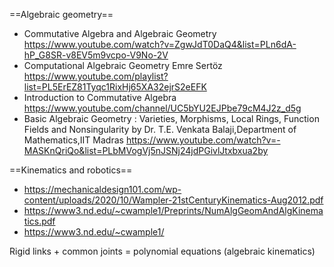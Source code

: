 ==Algebraic geometry==

* Commutative Algebra and Algebraic Geometry https://www.youtube.com/watch?v=ZgwJdT0DaQ4&list=PLn6dA-hP_G8SR-v8EV5m9vcpo-V9No-2V
* Computational Algebraic Geometry Emre Sertöz
 https://www.youtube.com/playlist?list=PL5ErEZ81Tyqc1RixHj65XA32ejrS2eEFK
* Introduction to Commutative Algebra https://www.youtube.com/channel/UC5bYU2EJPbe79cM4J2z_d5g
* Basic Algebraic Geometry : Varieties, Morphisms, Local Rings, Function Fields and Nonsingularity by Dr. T.E. Venkata Balaji,Department of Mathematics,IIT Madras https://www.youtube.com/watch?v=-MASKnQriQo&list=PLbMVogVj5nJSNj24jdPGivlJtxbxua2by

==Kinematics and robotics==
* https://mechanicaldesign101.com/wp-content/uploads/2020/10/Wampler-21stCenturyKinematics-Aug2012.pdf
* https://www3.nd.edu/~cwample1/Preprints/NumAlgGeomAndAlgKinematics.pdf
* https://www3.nd.edu/~cwample1/

Rigid links + common joints = polynomial equations (algebraic kinematics)



 


 
